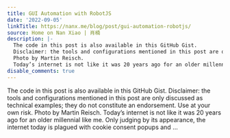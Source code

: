 ```yaml
---
title: GUI Automation with RobotJS
date: '2022-09-05'
linkTitle: https://nanx.me/blog/post/gui-automation-robotjs/
source: Home on Nan Xiao | 肖楠
description: |-
  The code in this post is also available in this GitHub Gist.
  Disclaimer: the tools and configurations mentioned in this post are only discussed as technical examples; they do not constitute an endorsement. Use at your own risk.
  Photo by Martin Reisch.
  Today’s internet is not like it was 20 years ago for an older millennial like me. Only judging by its appearance, the internet today is plagued with cookie consent popups and ...
disable_comments: true
---
```

The code in this post is also available in this GitHub Gist.
Disclaimer: the tools and configurations mentioned in this post are only discussed as technical examples; they do not constitute an endorsement. Use at your own risk.
Photo by Martin Reisch.
Today’s internet is not like it was 20 years ago for an older millennial like me. Only judging by its appearance, the internet today is plagued with cookie consent popups and ...